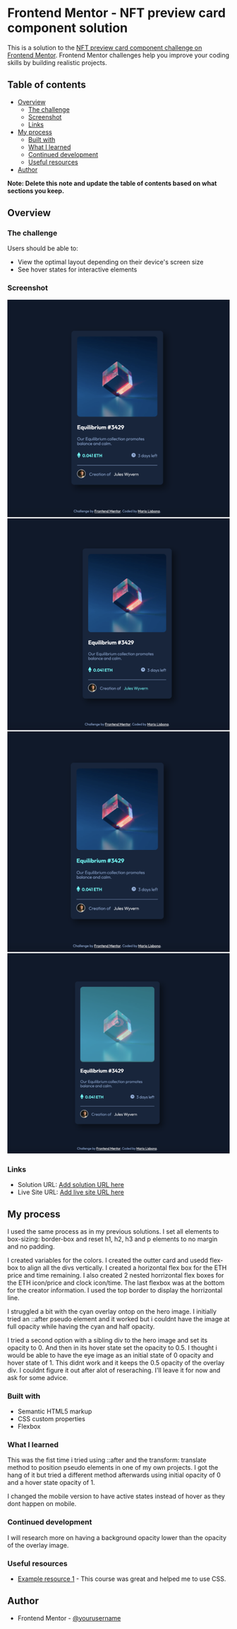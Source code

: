 # Frontend Mentor - NFT preview card component solution

This is a solution to the [NFT preview card component challenge on Frontend Mentor](https://www.frontendmentor.io/challenges/nft-preview-card-component-SbdUL_w0U). Frontend Mentor challenges help you improve your coding skills by building realistic projects. 

## Table of contents

- [Overview](#overview)
  - [The challenge](#the-challenge)
  - [Screenshot](#screenshot)
  - [Links](#links)
- [My process](#my-process)
  - [Built with](#built-with)
  - [What I learned](#what-i-learned)
  - [Continued development](#continued-development)
  - [Useful resources](#useful-resources)
- [Author](#author)

**Note: Delete this note and update the table of contents based on what sections you keep.**

## Overview

### The challenge

Users should be able to:

- View the optimal layout depending on their device's screen size
- See hover states for interactive elements

### Screenshot

![Initial State](./screenshots/initial-state.png)
![Creator Hover State](./screenshots/creator-hover-state.png)
![Equilibrium Hover State](./screenshots/equilibrium-hover-state.png)
![Hero Image Hover State](./screenshots/hero-image-hover-state.png)

### Links

- Solution URL: [Add solution URL here](https://github.com/MarioLisbona/FEM-nft-preview-card)
- Live Site URL: [Add live site URL here](https://mariolisbona.github.io/FEM-nft-preview-card/)

## My process

I used the same process as in my previous solutions. I set all elements to box-sizing: border-box and reset h1, h2, h3 and p elements to no margin and no padding.

I created variables for the colors.
I created the outter card and usedd flex-box to align all the divs vertically.
I created a horizontal flex box for the ETH price and time remaining. I also created 2 nested horrizontal flex boxes for the ETH icon/price and clock icon/time.
The last flexbox was at the bottom for the creator information. I used the top border to display the horrizontal line.

I struggled a bit with the cyan overlay ontop on the hero image. I initially tried an ::after pseudo element and it worked but i couldnt have the image at full opacity while having the cyan and half opacity.

I tried a second option with a sibling div to the hero image and set its opacity to 0. And then in its hover state set the opacity to 0.5. I thought i would be able to have the eye image as an initial state of 0 opacity and hover state of 1. This didnt work and it keeps the 0.5 opacity of the overlay div. I couldnt figure it out after alot of reseraching. I'll leave it for now and ask for some advice.


### Built with

- Semantic HTML5 markup
- CSS custom properties
- Flexbox

### What I learned

This was the fist time i tried using ::after and the transform: translate method to position pseudo elements in one of my own projects. I got the hang of it but tried a different method afterwards using initial opacity of 0 and a hover state opacity of 1.

I changed the mobile version to have active states instead of hover as they dont happen on mobile.

### Continued development

I will research more on having a background opacity lower than the opacity of the overlay image.

### Useful resources

- [Example resource 1](https://courses.webdevsimplified.com/) - This course was great and helped me to use CSS.

## Author

- Frontend Mentor - [@yourusername](https://www.frontendmentor.io/profile/MarioLisbona)
